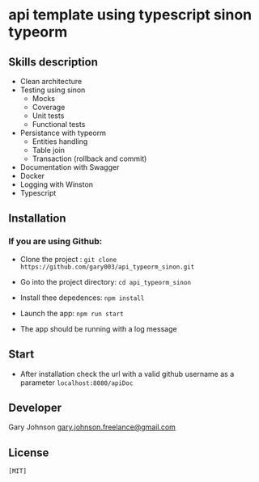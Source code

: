 #  api template using typescript sinon typeorm

## Skills description

- Clean architecture
- Testing using sinon
    * Mocks
    * Coverage
    * Unit tests
    * Functional tests
- Persistance with typeorm
    * Entities handling
    * Table join
    * Transaction (rollback and commit)
- Documentation with Swagger
- Docker
- Logging with Winston 
- Typescript

## Installation

### If you are using Github:

- Clone the project : 
    `git clone https://github.com/gary003/api_typeorm_sinon.git`

- Go into the project directory:
    `cd api_typeorm_sinon`

- Install thee depedences:
    `npm install`

- Launch the app:
    `npm run start`

- The app should be running with a log message

## Start

- After installation check the url with a valid github username as a parameter
    `localhost:8080/apiDoc`

## Developer

Gary Johnson <gary.johnson.freelance@gmail.com>

## License

    [MIT]
